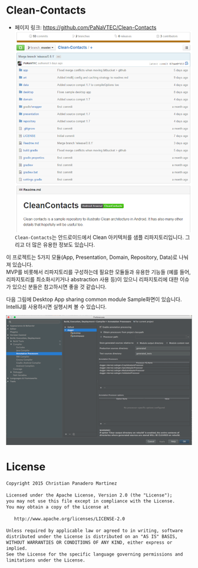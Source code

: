 # Clean-Contacts

- 페이지 링크: https://github.com/PaNaVTEC/Clean-Contacts
![Clean-Contacts](../img/007-21-01.PNG)
`Clean-Contacts`는 안드로이드에서 Clean 아키텍처를 샘플 리파지토리입니다. 그리고 더 많은 유용한 정보도 있습니다.  

이 프로젝트는 5가지 모듈(App, Presentation, Domain, Repository, Data)로 나눠져 있습니다.  
MVP를 비롯해서 리파지토리를 구성하는데 필요한 모듈들과 유용한 기능들 (예를 들어, 리파지토리를 최소화시키거나 abstraction 사용 등)이 있으니 리파지토리에 대한 이슈가 있으신 분들은 참고하시면 좋을 것 같습니다.

다음 그림에 Desktop App sharing common module Sample화면이 있습니다.    
IntelliJ를 사용하시면 실행시켜 볼 수 있습니다. 

![intelliJ](../img/007-21-02.PNG)

License
=====

    Copyright 2015 Christian Panadero Martinez

    Licensed under the Apache License, Version 2.0 (the "License");
    you may not use this file except in compliance with the License.
    You may obtain a copy of the License at

       http://www.apache.org/licenses/LICENSE-2.0

    Unless required by applicable law or agreed to in writing, software
    distributed under the License is distributed on an "AS IS" BASIS,
    WITHOUT WARRANTIES OR CONDITIONS OF ANY KIND, either express or implied.
    See the License for the specific language governing permissions and
    limitations under the License.